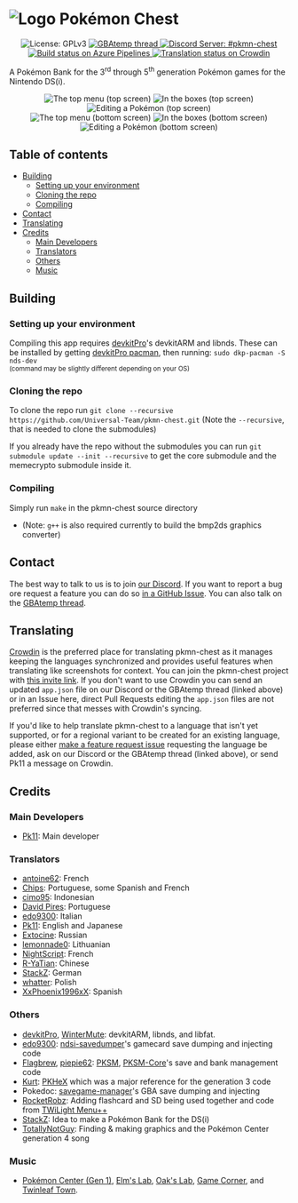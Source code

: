 # ![Logo](https://raw.githubusercontent.com/Universal-Team/pkmn-chest/master/resources/icon.png) Pokémon Chest
<p align="center">
  <img src="https://img.shields.io/badge/License-GPLv3-informational.svg" alt="License: GPLv3">
  <a href="https://gbatemp.net/threads/release-pkmn-chest-a-pokemon-bank-for-the-nintendo-ds-i.549249/">
    <img src="https://img.shields.io/badge/GBAtemp-thread-blue" alt="GBAtemp thread">
  </a>
  <a href="https://discord.gg/KDJCfGF">
    <img src="https://img.shields.io/badge/Discord-%23pkmn--chest-7289DA" alt="Discord Server: #pkmn-chest">
  </a>
  <a href="https://dev.azure.com/Universal-Team/Builds/_build?definitionId=4">
    <img src="https://dev.azure.com/Universal-Team/Builds/_apis/build/status/Universal-Team.pkmn-chest?branchName=master" alt="Build status on Azure Pipelines">
  </a>
  <a href="https://crowdin.com/project/pkmn-chest">
    <img src="https://badges.crowdin.net/pkmn-chest/localized.svg" alt="Translation status on Crowdin">
  </a>
</p>

A Pokémon Bank for the 3<sup>rd</sup> through 5<sup>th</sup> generation Pokémon games for the Nintendo DS(i).

<p align="center">
  <img src="https://raw.githubusercontent.com/Universal-Team/universal-team.github.io/master/images/pkmn-chest/top-menu-1.png" alt="The top menu (top screen)">
  <img src="https://raw.githubusercontent.com/Universal-Team/universal-team.github.io/master/images/pkmn-chest/box-1.png" alt="In the boxes (top screen)">
  <img src="https://raw.githubusercontent.com/Universal-Team/universal-team.github.io/master/images/pkmn-chest/box-1.png" alt="Editing a Pokémon (top screen)">
  <br>
  <img src="https://raw.githubusercontent.com/Universal-Team/universal-team.github.io/master/images/pkmn-chest/top-menu-2.png" alt="The top menu (bottom screen)">
  <img src="https://raw.githubusercontent.com/Universal-Team/universal-team.github.io/master/images/pkmn-chest/box-2.png" alt="In the boxes (bottom screen)">
    <img src="https://raw.githubusercontent.com/Universal-Team/universal-team.github.io/master/images/pkmn-chest/summary.png" alt="Editing a Pokémon (bottom screen)">
</p>

## Table of contents
- [Building](#building)
  - [Setting up your environment](#setting-up-your-environment)
  - [Cloning the repo](#cloning-the-repo)
  - [Compiling](#compiling)
- [Contact](#contact)
- [Translating](#translating)
- [Credits](#credits)
  - [Main Developers](#main-developers)
  - [Translators](#translators)
  - [Others](#others)
  - [Music](#music)

## Building
### Setting up your environment
Compiling this app requires [devkitPro](https://devkitpro.org)'s devkitARM and libnds.
These can be installed by getting [devkitPro pacman](https://devkitpro.org/wiki/devkitPro_pacman), then running:
`sudo dkp-pacman -S nds-dev`<br/>
<sup>(command may be slightly different depending on your OS)</sup>

### Cloning the repo
To clone the repo run `git clone --recursive https://github.com/Universal-Team/pkmn-chest.git` (Note the `--recursive`, that is needed to clone the submodules)

If you already have the repo without the submodules you can run `git submodule update --init --recursive` to get the core submodule and the memecrypto submodule inside it.

### Compiling
Simply run `make` in the pkmn-chest source directory
- (Note: `g++` is also required currently to build the bmp2ds graphics converter)

## Contact
The best way to talk to us is to join [our Discord](https://discord.gg/KDJCfGF). If you want to report a bug ore request a feature you can do so [in a GitHub Issue](https://github.com/Universal-Team/pkmn-chest/issues/new/choose). You can also talk on the [GBAtemp thread](https://gbatemp.net/threads/release-pkmn-chest-a-pokemon-bank-for-the-nintendo-ds-i.549249/).

## Translating
[Crowdin](https://crowdin.com) is the preferred place for translating pkmn-chest as it manages keeping the languages synchronized and provides useful features when translating like screenshots for context. You can join the pkmn-chest project with [this invite link](https://crwd.in/pkmn-chest). If you don't want to use Crowdin you can send an updated `app.json` file on our Discord or the GBAtemp thread (linked above) or in an Issue here, direct Pull Requests editing the `app.json` files are not preferred since that messes with Crowdin's syncing.

If you'd like to help translate pkmn-chest to a language that isn't yet supported, or for a regional variant to be created for an existing language, please either [make a feature request issue](https://github.com/Universal-Team/pkmn-chest/issues/new/choose) requesting the language be added, ask on our Discord or the GBAtemp thread (linked above), or send Pk11 a message on Crowdin.

## Credits
### Main Developers
- [Pk11](https://github.com/Epicpkmn11): Main developer
### Translators
- [antoine62](https://github.com/antoine62): French
- [Chips](https://github.com/Ch1p5): Portuguese, some Spanish and French
- [cimo95](https://github.com/cimo95): Indonesian
- [David Pires](https://github.com/DavidPires): Portuguese
- [edo9300](https://github.com/edo9300): Italian
- [Pk11](https://github.com/Epicpkmn11): English and Japanese
- [Extocine](https://twitter.com/@ExtocineN): Russian
- [lemonnade0](https://steamcommunity.com/profiles/76561198276444028): Lithuanian
- [NightScript](https://github.com/NightYoshi370/): French
- [R-YaTian](https://github.com/R-YaTian): Chinese
- [StackZ](https://github.com/SuperSaiyajinStackZ): German
- [whatter](https://github.com/whatter): Polish
- [XxPhoenix1996xX](https://github.com/XxPhoenix1996xX): Spanish
### Others
- [devkitPro](https://github.com/devkitPro), [WinterMute](https://github.com/WinterMute): devkitARM, libnds, and libfat.
- [edo9300](https://github.com/edo9300): [ndsi-savedumper](https://github.com/edo9300/ndsi-savedumper)'s gamecard save dumping and injecting code
- [Flagbrew](https://github.com/FlagBrew), [piepie62](https://github.com/piepie62): [PKSM](https://github.com/FlagBrew/PKSM), [PKSM-Core](https://github.com/FlagBrew/PKSM-Core)'s save and bank management code
- [Kurt](https://github.com/kwsch): [PKHeX](https://github.com/kwsch/PKHeX) which was a major reference for the generation 3 code
- Pokedoc: [savegame-manager](https://code.google.com/archive/p/savegame-manager)'s GBA save dumping and injecting
- [RocketRobz](https://github.com/RocketRobz): Adding flashcard and SD being used together and code from [TWiLight Menu++](https://github.com/DS-Homebrew/TWiLightMenu)
- [StackZ](https://github.com/SuperSaiyajinStackZ): Idea to make a Pokémon Bank for the DS(i)
- [TotallyNotGuy](https://github.com/TotallyNotGuy): Finding & making graphics and the Pokémon Center generation 4 song
### Music
- [Pokémon Center (Gen 1)](https://modarchive.org/module.php?181718), [Elm's Lab](https://modarchive.org/module.php?181711), [Oak's Lab](https://modarchive.org/module.php?181717), [Game Corner](https://modarchive.org/module.php?181756), and [Twinleaf Town](https://modarchive.org/module.php?178770).
